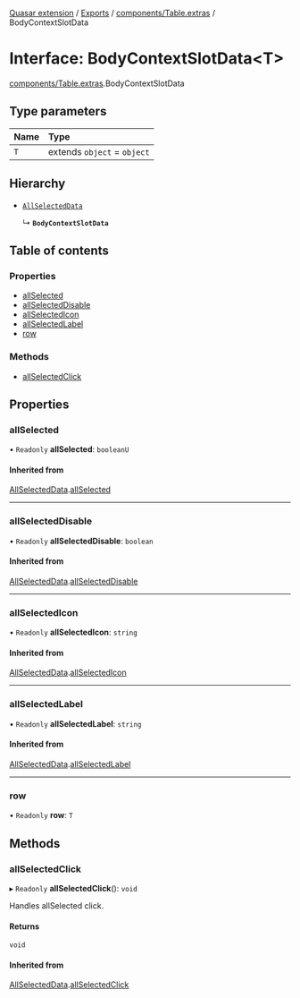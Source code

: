 [Quasar extension](../index.md) / [Exports](../modules.md) / [components/Table.extras](../modules/components_Table_extras.md) / BodyContextSlotData

# Interface: BodyContextSlotData<T\>

[components/Table.extras](../modules/components_Table_extras.md).BodyContextSlotData

## Type parameters

| Name | Type |
| :------ | :------ |
| `T` | extends `object` = `object` |

## Hierarchy

- [`AllSelectedData`](components_Table_extras.AllSelectedData.md)

  ↳ **`BodyContextSlotData`**

## Table of contents

### Properties

- [allSelected](components_Table_extras.BodyContextSlotData.md#allselected)
- [allSelectedDisable](components_Table_extras.BodyContextSlotData.md#allselecteddisable)
- [allSelectedIcon](components_Table_extras.BodyContextSlotData.md#allselectedicon)
- [allSelectedLabel](components_Table_extras.BodyContextSlotData.md#allselectedlabel)
- [row](components_Table_extras.BodyContextSlotData.md#row)

### Methods

- [allSelectedClick](components_Table_extras.BodyContextSlotData.md#allselectedclick)

## Properties

### allSelected

• `Readonly` **allSelected**: `booleanU`

#### Inherited from

[AllSelectedData](components_Table_extras.AllSelectedData.md).[allSelected](components_Table_extras.AllSelectedData.md#allselected)

___

### allSelectedDisable

• `Readonly` **allSelectedDisable**: `boolean`

#### Inherited from

[AllSelectedData](components_Table_extras.AllSelectedData.md).[allSelectedDisable](components_Table_extras.AllSelectedData.md#allselecteddisable)

___

### allSelectedIcon

• `Readonly` **allSelectedIcon**: `string`

#### Inherited from

[AllSelectedData](components_Table_extras.AllSelectedData.md).[allSelectedIcon](components_Table_extras.AllSelectedData.md#allselectedicon)

___

### allSelectedLabel

• `Readonly` **allSelectedLabel**: `string`

#### Inherited from

[AllSelectedData](components_Table_extras.AllSelectedData.md).[allSelectedLabel](components_Table_extras.AllSelectedData.md#allselectedlabel)

___

### row

• `Readonly` **row**: `T`

## Methods

### allSelectedClick

▸ `Readonly` **allSelectedClick**(): `void`

Handles allSelected click.

#### Returns

`void`

#### Inherited from

[AllSelectedData](components_Table_extras.AllSelectedData.md).[allSelectedClick](components_Table_extras.AllSelectedData.md#allselectedclick)
